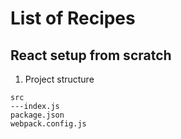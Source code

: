 # List of Recipes

## React setup from scratch

1. Project structure
```
src
---index.js
package.json
webpack.config.js
```